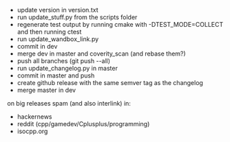 - update version in version.txt
- run update_stuff.py from the scripts folder
- regenerate test output by running cmake with -DTEST_MODE=COLLECT and then running ctest
- run update_wandbox_link.py
- commit in dev
- merge dev in master and coverity_scan (and rebase them?)
- push all branches (git push --all)
- run update_changelog.py in master
- commit in master and push
- create github release with the same semver tag as the changelog
- merge master in dev

on big releases spam (and also interlink) in:
- hackernews
- reddit (cpp/gamedev/Cplusplus/programming)
- isocpp.org

